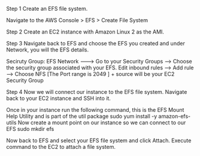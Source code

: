 Step 1
Create an EFS file system.

Navigate to the AWS Console > EFS > Create File System


Step 2
Create an EC2 instance with Amazon Linux 2 as the AMI.

Step 3
Navigate back to EFS and choose the EFS you created and under Network, you will the EFS details. 

Seciruty Group:
EFS Network ---> Go to your Security Groups --> Choose the security group associated with your EFS.
Edit inbound rules --> Add rule --> Choose NFS [The Port range is 2049 ] + source will be your EC2 Security Group

Step 4
Now we will connect our instance to the EFS file system. Navigate back to your EC2 instance and SSH into it.

Once in your instance run the following command, this is the EFS Mount Help Utility and is part of the util package
sudo yum install -y amazon-efs-utils
Now create a mount point on our instance so we can connect to our EFS
sudo mkdir efs

Now back to EFS and select your EFS file system and click Attach. Execute command to the EC2 to attach a file system.



